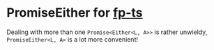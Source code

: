 # PromiseEither for [fp-ts](https://github.com/gcanti/fp-ts)
Dealing with more than one `Promise<Either<L, A>>` is rather unwieldy, `PromiseEither<L, A>` is a lot more convenient!
